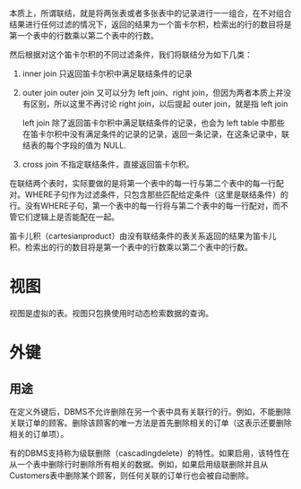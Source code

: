 本质上，所谓联结，就是将两张表或者多张表中的记录进行一一组合，在不对组合结果进行任何过滤的情况下，返回的结果为一个笛卡尔积，检索出的行的数目将是第一个表中的行数乘以第二个表中的行数。


然后根据对这个笛卡尔积的不同过滤条件，我们将联结分为如下几类：

1. inner join
    只返回笛卡尔积中满足联结条件的记录
2. outer join
    outer join 又可以分为 left join、right join，但因为两者本质上并没有区别，所以这里不再讨论 right join，以后提起 outer join，就是指 left join

    left join 除了返回笛卡尔积中满足联结条件的记录，也会为 left table 中那些在笛卡尔积中没有满足条件的记录的记录，返回一条记录，在这条记录中，联结表的每个字段的值为 NULL.

3. cross join
    不指定联结条件，直接返回笛卡尔积。




在联结两个表时，实际要做的是将第一个表中的每一行与第二个表中的每一行配对。WHERE子句作为过滤条件，只包含那些匹配给定条件（这里是联结条件）的行。没有WHERE子句，第一个表中的每一行将与第二个表中的每一行配对，而不管它们逻辑上是否能配在一起。

笛卡儿积（cartesianproduct）由没有联结条件的表关系返回的结果为笛卡儿积。检索出的行的数目将是第一个表中的行数乘以第二个表中的行数。


# 视图
视图是虚拟的表。视图只包换使用时动态检索数据的查询。


# 外键
## 用途
在定义外键后，DBMS不允许删除在另一个表中具有关联行的行。例如，不能删除关联订单的顾客。删除该顾客的唯一方法是首先删除相关的订单（这表示还要删除相关的订单项）。


有的DBMS支持称为级联删除（cascadingdelete）的特性。如果启用，该特性在从一个表中删除行时删除所有相关的数据。例如，如果启用级联删除并且从Customers表中删除某个顾客，则任何关联的订单行也会被自动删除。
